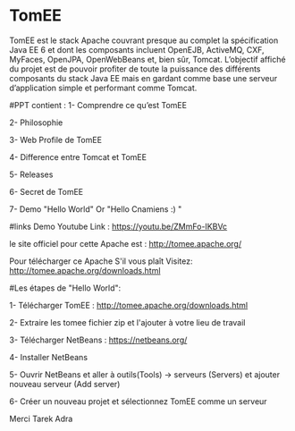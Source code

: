 # TomEE

TomEE est le stack Apache couvrant presque au complet la spécification Java EE 6 et dont les composants incluent OpenEJB, ActiveMQ, CXF, MyFaces, OpenJPA, OpenWebBeans et, bien sûr, Tomcat. L’objectif affiché du projet est de pouvoir profiter de toute la puissance des différents composants du stack Java EE mais en gardant comme base une serveur d’application simple et performant comme Tomcat.

#PPT contient : 
1- Comprendre ce qu’est TomEE

2- Philosophie 

3- Web Profile de TomEE

4- Difference entre Tomcat et TomEE 

5- Releases

6- Secret de TomEE

7- Demo "Hello World" Or "Hello Cnamiens :) "

#links
Demo Youtube Link : 
https://youtu.be/ZMmFo-IKBVc

le site officiel pour cette Apache est :
http://tomee.apache.org/

Pour télécharger ce Apache S'il vous plaît Visitez: 
http://tomee.apache.org/downloads.html



#Les étapes de "Hello World":

1- Télécharger TomEE : http://tomee.apache.org/downloads.html

2- Extraire les tomee fichier zip et l'ajouter à votre lieu de travail

3- Télécharger NetBeans : https://netbeans.org/

4- Installer NetBeans

5- Ouvrir NetBeans et aller à outils(Tools) -> serveurs (Servers) et ajouter nouveau serveur (Add server)

6- Créer un nouveau projet et sélectionnez TomEE comme un serveur

Merci 
Tarek Adra
